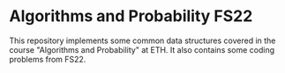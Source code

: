 # Algorithms and Probability FS22

This repository implements some common data structures covered in the course "Algorithms and Probability" at ETH. It also contains some coding  problems from FS22.
